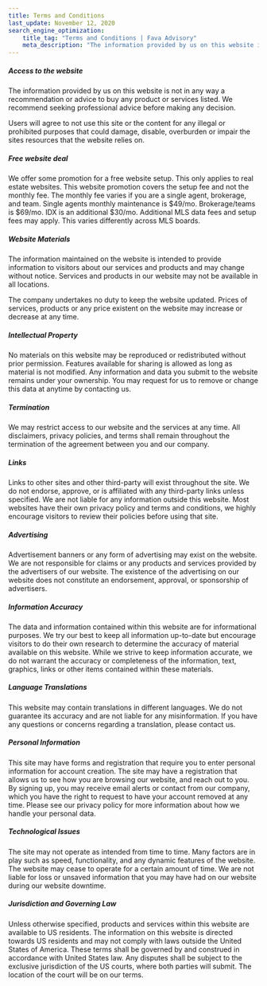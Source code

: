 ```yaml
---
title: Terms and Conditions
last_update: November 12, 2020
search_engine_optimization:
    title_tag: "Terms and Conditions | Fava Advisory"
    meta_description: "The information provided by us on this website is not in any way a recommendation or advice to buy any product or services listed. We recommend seeking professional advice before making any decision."
---
```

##### Access to the website

The information provided by us on this website is not in any way a recommendation or advice to buy any product or services listed. We recommend seeking professional advice before making any decision.

Users will agree to not use this site or the content for any illegal or prohibited purposes that could damage, disable, overburden or impair the sites resources that the website relies on.

##### Free website deal

We offer some promotion for a free website setup. This only applies to real estate websites. This website promotion covers the setup fee and not the monthly fee. The monthly fee varies if you are a single agent, brokerage, and team. Single agents monthly maintenance is $49/mo. Brokerage/teams is $69/mo. IDX is an additional $30/mo. Additional MLS data fees and setup fees may apply. This varies differently across MLS boards.


##### Website Materials

The information maintained on the website is intended to provide information to visitors about our services and products and may change without notice. Services and products in our website may not be available in all locations.

The company undertakes no duty to keep the website updated. Prices of services, products or any price existent on the website may increase or decrease at any time.

##### Intellectual Property

No materials on this website may be reproduced or redistributed without prior permission. Features available for sharing is allowed as long as material is not modified. Any information and data you submit to the website remains under your ownership. You may request for us to remove or change this data at anytime by contacting us.

##### Termination

We may restrict access to our website and the services at any time. All disclaimers, privacy policies, and terms shall remain throughout the termination of the agreement between you and our company.

##### Links

Links to other sites and other third-party will exist throughout the site. We do not endorse, approve, or is affiliated with any third-party links unless specified. We are not liable for any information outside this website. Most websites have their own privacy policy and terms and conditions, we highly encourage visitors to review their policies before using that site.

##### Advertising

Advertisement banners or any form of advertising may exist on the website. We are not responsible for claims or any products and services provided by the advertisers of our website. The existence of the advertising on our website does not constitute an endorsement, approval, or sponsorship of advertisers.

##### Information Accuracy

The data and information contained within this website are for informational purposes. We try our best to keep all information up-to-date but encourage visitors to do their own research to determine the accuracy of material available on this website. While we strive to keep information accurate, we do not warrant the accuracy or completeness of the information, text, graphics, links or other items contained within these materials.

##### Language Translations

This website may contain translations in different languages. We do not guarantee its accuracy and are not liable for any misinformation. If you have any questions or concerns regarding a translation, please contact us.

##### Personal Information

This site may have forms and registration that require you to enter personal information for account creation. The site may have a registration that allows us to see how you are browsing our website, and reach out to you. By signing up, you may receive email alerts or contact from our company, which you have the right to request to have your account removed at any time. Please see our privacy policy for more information about how we handle your personal data.

##### Technological Issues

The site may not operate as intended from time to time. Many factors are in play such as speed, functionality, and any dynamic features of the website. The website may cease to operate for a certain amount of time. We are not liable for loss or unsaved information that you may have had on our website during our website downtime.

##### Jurisdiction and Governing Law

Unless otherwise specified, products and services within this website are available to US residents. The information on this website is directed towards US residents and may not comply with laws outside the United States of America. These terms shall be governed by and construed in accordance with United States law. Any disputes shall be subject to the exclusive jurisdiction of the US courts, where both parties will submit. The location of the court will be on our terms.